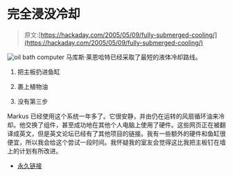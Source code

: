 # 完全浸没冷却

> 原文:[https://hackaday.com/2005/05/09/fully-submerged-cooling/](https://hackaday.com/2005/05/09/fully-submerged-cooling/)

![oil bath computer](img/5043b9d4f99088697adf39f5e27ce45c.png)
马库斯·莱恩哈特已经采取了最短的液体冷却路线。

1.  把主板扔进鱼缸

2.  裹上植物油

3.  没有第三步

Markus 已经使用这个系统一年多了。它很安静，并由仍在运转的风扇循环油来冷却。他交换了组件，甚至成功地在其他个人电脑上使用了硬件。这些网页正在被翻译成英文，但是英文论坛已经有了其他项目的链接。我有一些额外的硬件和鱼缸很便宜，所以我会给这个尝试一段时间。我怀疑我的室友会觉得这比我把主板钉在墙上的计划有所改进。

*   [永久链接](http://www.markusleonhardt.de/en/oelbilder.html)